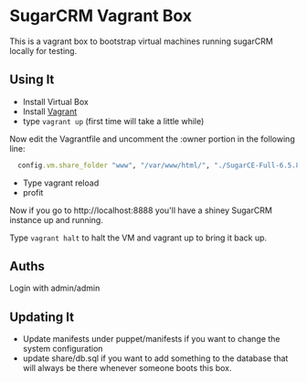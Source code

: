 # SugarCRM Vagrant Box
This is a vagrant box to bootstrap virtual machines running sugarCRM
locally for testing. 

## Using It

* Install Virtual Box
* Install [Vagrant](http://www.vagrantup.com)
* type `vagrant up` (first time will take a little while)

Now edit the Vagrantfile and uncomment the :owner portion in the
following line:

```ruby
  config.vm.share_folder "www", "/var/www/html/", "./SugarCE-Full-6.5.8" #, :owner => 'apache'

```

* Type vagrant reload
* profit

Now if you go to http://localhost:8888 you'll have a shiney SugarCRM
instance up and running. 

Type `vagrant halt` to halt the VM and vagrant up to bring it back up. 

## Auths
Login with admin/admin


## Updating It
* Update manifests under puppet/manifests if you want to change the
system configuration
* update share/db.sql if you want to add something to the database that
will always be there whenever someone boots this box.


